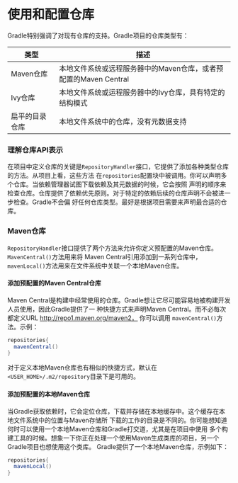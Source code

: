 使用和配置仓库
=========================
Gradle特别强调了对现有仓库的支持。Gradle项目的仓库类型有：

类型|描述
----|----
Maven仓库|本地文件系统或远程服务器中的Maven仓库，或者预配置的Maven Central
Ivy仓库|本地文件系统或运程服务器中的Ivy仓库，具有特定的结构模式
扁平的目录仓库|本地文件系统中的仓库，没有元数据支持

### 理解仓库API表示
在项目中定义仓库的关键是`RepositoryHandler`接口，它提供了添加各种类型仓库的方法。从项目上看，这些方法
在`repositories`配置块中被调用。你可以声明多个仓库。当依赖管理器试图下载依赖及其元数据的时候，它会按照
声明的顺序来检查仓库。仓库提供了依赖优先原则。对于特定的依赖后续的仓库声明不会被进一步检查。Gradle不会偏
好任何仓库类型。最好是根据项目需要来声明最合适的仓库。

### Maven仓库
`RepositoryHandler`接口提供了两个方法来允许你定义预配置的Maven仓库。`MavenCentral()`方法用来将
Maven Central引用添加到一系列仓库中，`mavenLocal()`方法用来在文件系统中关联一个本地Maven仓库。
#### 添加预配置的Maven Central仓库
Maven Central是构建中经常使用的仓库。Gradle想让它尽可能容易地被构建开发人员使用，因此Gradle提供了一
种快捷方式来声明Maven Central。而不必每次都定义URL http://repo1.maven.org/maven2，  你可以调用
`mavenCentral()`方法。示例：
```gradle
repositories{
  mavenCentral()
}
```
对于定义本地Maven仓库也有相似的快捷方式，默认在`<USER_HOME>/.m2/repository`目录下是可用的。
#### 添加预配置的本地Maven仓库
当Gradle获取依赖时，它会定位仓库，下载并存储在本地缓存中。这个缓存在本地文件系统中的位置与Maven存储所
下载的工作的目录是不同的。你可能想知道何时可以使用一个本地Maven仓库和Gradle打交道，尤其是在项目中使用
多个构建工具的时候。想象一下你正在处理一个使用Maven生成类库的项目，另一个Gradle项目也想使用这个类库。
Gradle提供了一个本地Maven仓库，示例如下：
```gradle
repositories{
  mavenLocal()
}
```
